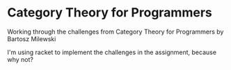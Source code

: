 # Category Theory for Programmers

Working through the challenges from Category Theory for Programmers by Bartosz Milewski

I'm using racket to implement the challenges in the assignment, because why not?